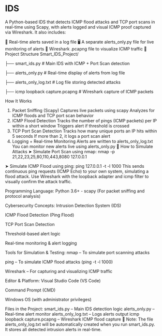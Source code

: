 # IDS

A Python-based IDS that detects ICMP flood attacks and TCP port scans in real-time using Scapy, with alerts logged and visual ICMP proof captured via Wireshark. It also includes:

📄 Real-time alerts saved in a log file
🖥 A separate alerts_only.py file for live monitoring of alerts
🦈 Wireshark .pcapng file to visualize ICMP traffic
📁 Project Structure Smart_IDS_Project/

├── smart_ids.py # Main IDS with ICMP + Port Scan detection

├── alerts_only.py # Real-time display of alerts from log file

├── alerts_only_log.txt # Log file storing detected attacks

├── icmp loopback capture.pcapng # Wireshark capture of ICMP packets

How It Works

1. Packet Sniffing (Scapy)
Captures live packets using scapy
Analyzes for ICMP floods and TCP port scan behavior
2. ICMP Flood Detection
Tracks the number of pings (ICMP packets) per IP within a short window
Triggers alert if threshold is crossed
3. TCP Port Scan Detection
Tracks how many unique ports an IP hits within 5 seconds
If more than 2, it logs a port scan alert
4. Logging + Real-time Monitoring
Alerts are written to alerts_only_log.txt
You can monitor new alerts live using alerts_only.py
🧪 How to Simulate Attacks
➤ Simulate Port Scan using nmap:
nmap -p 21,22,23,25,80,110,443,8080 127.0.0.1

➤ Simulate ICMP Flood using ping:
ping 127.0.0.1 -t -l 1000 This sends continuous ping requests (ICMP Echo) to your own system, simulating a flood attack. Use Wireshark with the loopback adapter and icmp filter to visually confirm the attack traffic.

Programming Language:
Python 3.6+ - scapy (For packet sniffing and protocol analysis)

Cybersecurity Concepts:
Intrusion Detection System (IDS)

ICMP Flood Detection (Ping Flood)

TCP Port Scan Detection

Threshold-based alert logic

Real-time monitoring & alert logging

Tools for Simulation & Testing:
nmap – To simulate port scanning attacks

ping – To simulate ICMP flood attacks (ping -t -l 1000)

Wireshark – For capturing and visualizing ICMP traffic

Editor & Platform:
Visual Studio Code (VS Code)

Command Prompt (CMD)

Windows OS (with administrator privileges)

Files in the Project:
smart_ids.py – Main IDS detection logic
alerts_only.py – Real-time alert monitor
alerts_only_log.txt – Logs alerts output
icmp loopback capture.pcapng – Wireshark ICMP flood capture
📄 Note:
The file alerts_only_log.txt will be automatically created when you run smart_ids.py. It stores all detected intrusion alerts in real-time.

